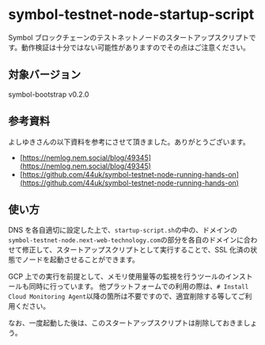 # symbol-testnet-node-startup-script

Symbol ブロックチェーンのテストネットノードのスタートアップスクリプトです。動作検証は十分ではない可能性がありますのでその点はご注意ください。

## 対象バージョン

symbol-bootstrap v0.2.0

## 参考資料

よしゆきさんの以下資料を参考にさせて頂きました。ありがとうございます。

- [https://nemlog.nem.social/blog/49345](https://nemlog.nem.social/blog/49345)
- [https://github.com/44uk/symbol-testnet-node-running-hands-on](https://github.com/44uk/symbol-testnet-node-running-hands-on)

## 使い方

DNS を各自適切に設定した上で、`startup-script.sh`の中の、ドメインの`symbol-testnet-node.next-web-technology.com`の部分を各自のドメインに合わせて修正して、スタートアップスクリプトとして実行することで、SSL 化済の状態でノードを起動させることができます。

GCP 上での実行を前提として、メモリ使用量等の監視を行うツールのインストールも同時に行っています。
他プラットフォームでの利用の際は、`# Install Cloud Monitoring Agent`以降の箇所は不要ですので、適宜削除する等してご利用ください。

なお、一度起動した後は、このスタートアップスクリプトは削除しておきましょう。
